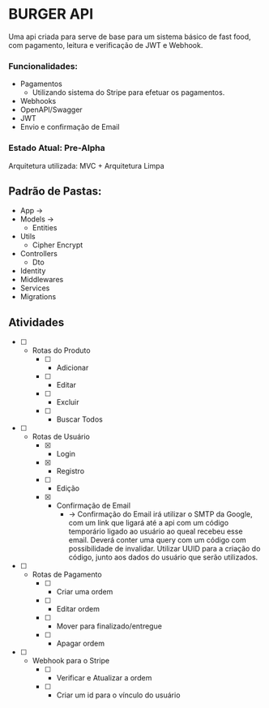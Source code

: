 # BURGER API

Uma api criada para serve de base para um sistema básico de fast food, com pagamento, leitura e verificação de JWT e Webhook.

### Funcionalidades:
- Pagamentos
    - Utilizando sistema do Stripe para efetuar os pagamentos.
- Webhooks
- OpenAPI/Swagger
- JWT
- Envio e confirmação de Email

### Estado Atual: <b>Pre-Alpha</b>

Arquitetura utilizada: MVC + Arquitetura Limpa

## Padrão de Pastas:
- App ->
- Models ->
    - Entities
- Utils
    - Cipher Encrypt
- Controllers
    - Dto
- Identity
- Middlewares
- Services
- Migrations

## Atividades

- [ ] - Rotas do Produto
    - [ ] - Adicionar
    - [ ] - Editar
    - [ ] - Excluir
    - [ ] - Buscar Todos
- [ ] - Rotas de Usuário
    - [x] - Login
    - [x] - Registro
    - [ ] - Edição
    - [x] - Confirmação de Email
        - -> Confirmação do Email irá utilizar o SMTP da Google, com um link que ligará até a api com um código temporário ligado ao usuário ao queal recebeu esse email. Deverá conter uma query com um código com possibilidade de invalidar. Utilizar UUID para a criação do código, junto aos dados do usuário que serão utilizados.
- [ ] - Rotas de Pagamento
    - [ ] - Criar uma ordem
    - [ ] - Editar ordem
    - [ ] - Mover para finalizado/entregue
    - [ ] - Apagar ordem
- [ ] - Webhook para o Stripe
    - [ ] - Verificar e Atualizar a ordem
    - [ ] - Criar um id para o vínculo do usuário
